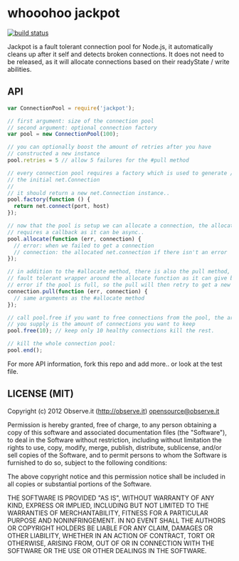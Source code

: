 # whooohoo jackpot

[![build status](https://secure.travis-ci.org/3rd-Eden/jackpot.png?branch=master)](http://travis-ci.org/3rd-Eden/jackpot)

Jackpot is a fault tolerant connection pool for Node.js, it automatically cleans
up after it self and detects broken connections. It does not need to be
released, as it will allocate connections based on their readyState / write
abilities.

## API

```js
var ConnectionPool = require('jackpot');

// first argument: size of the connection pool
// second argument: optional connection factory
var pool = new ConnectionPool(100);

// you can optionally boost the amount of retries after you have
// constructed a new instance
pool.retries = 5 // allow 5 failures for the #pull method

// every connection pool requires a factory which is used to generate / setup
// the initial net.Connection
//
// it should return a new net.Connection instance..
pool.factory(function () {
  return net.connect(port, host)
});

// now that the pool is setup we can allocate a connection, the allocate
// requires a callback as it can be async..
pool.allocate(function (err, connection) {
  // error: when we failed to get a connection
  // connection: the allocated net.connection if there isn't an error
});

// in addition to the #allocate method, there is also the pull method, which is
// fault tolerant wrapper around the allocate function as it can give back an
// error if the pool is full, so the pull will then retry to get a new
connection.pull(function (err, connection) {
  // same arguments as the #allocate method
});

// call pool.free if you want to free connections from the pool, the arugment
// you supply is the amount of connections you want to keep
pool.free(10); // keep only 10 healthy connections kill the rest.

// kill the whole connection pool:
pool.end();
```

For more API information, fork this repo and add more.. or look at the test
file.

## LICENSE (MIT)

Copyright (c) 2012 Observe.it (http://observe.it) <opensource@observe.it>

Permission is hereby granted, free of charge, to any person obtaining a copy of
this software and associated documentation files (the "Software"), to deal in
the Software without restriction, including without limitation the rights to
use, copy, modify, merge, publish, distribute, sublicense, and/or sell copies
of the Software, and to permit persons to whom the Software is
furnished to do so, subject to the following conditions: 

The above copyright notice and this permission notice shall be included in all
copies or substantial portions of the Software.

THE SOFTWARE IS PROVIDED "AS IS", WITHOUT WARRANTY OF ANY KIND, EXPRESS OR
IMPLIED, INCLUDING BUT NOT LIMITED TO THE WARRANTIES OF MERCHANTABILITY,
FITNESS FOR A PARTICULAR PURPOSE AND NONINFRINGEMENT. IN NO EVENT SHALL THE
AUTHORS OR COPYRIGHT HOLDERS BE LIABLE FOR ANY CLAIM, DAMAGES OR OTHER
LIABILITY, WHETHER IN AN ACTION OF CONTRACT, TORT OR OTHERWISE, ARISING FROM,
OUT OF OR IN CONNECTION WITH THE SOFTWARE OR THE USE OR OTHER DEALINGS IN THE
SOFTWARE.
